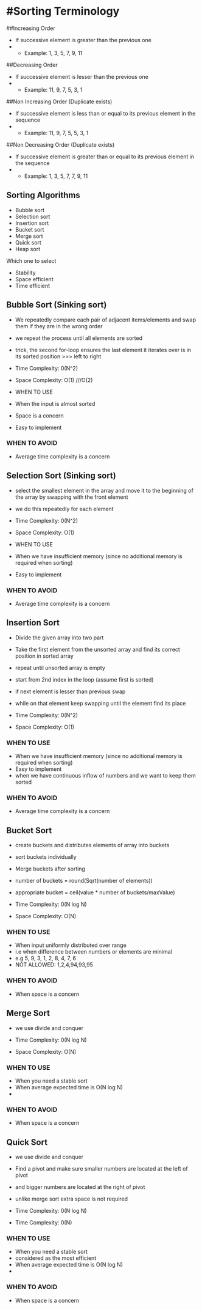 #Sorting Terminology
====================

##Increasing Order
- If successive element is greater than the previous one
- - Example: 1, 3, 5, 7, 9, 11

##Decreasing Order
- If successive element is lesser than the previous one
- - Example:  11, 9, 7, 5, 3, 1

##Non Increasing Order  (Duplicate exists)
- If successive element is less than or equal to its previous element in the sequence
- - Example:  11, 9, 7, 5, 5, 3, 1

##Non Decreasing Order (Duplicate exists)
- If successive element is greater than or equal to its previous element in the sequence
- - Example:  1, 3, 5, 7, 7, 9, 11


## Sorting Algorithms
- Bubble sort
- Selection sort
- Insertion sort
- Bucket sort
- Merge sort
- Quick sort
- Heap sort

Which one to select
- Stability
- Space efficient
- Time efficient



## Bubble Sort   (Sinking sort)
- We repeatedly compare each pair of adjacent items/elements and swap them if they are in the wrong order
- we repeat the process until all elements are sorted
- trick, the second for-loop ensures the last element it iterates over is in its sorted position >>> left to right
- Time Complexity:  0(N^2)
- Space Complexity: O(1)   ///O(2)

- WHEN TO USE
- When the input is almost sorted
- Space is a concern
- Easy to implement

### WHEN TO AVOID
- Average time complexity is a concern




## Selection Sort   (Sinking sort)
- select the smallest element in the array and move it to the beginning of the array by swapping with the front element
- we do this repeatedly for each element

- Time Complexity:  0(N^2)
- Space Complexity: O(1) 
- WHEN TO USE
- When we have insufficient memory (since no additional memory is required when sorting)
- Easy to implement

### WHEN TO AVOID
- Average time complexity is a concern




## Insertion Sort
- Divide the given array into two part
- Take the first element from the unsorted array and find its correct position in sorted array
- repeat until unsorted array is empty
- start from 2nd index in the loop (assume first is sorted)
- if next element is lesser than previous swap
- while on that element keep swapping until the element find its place

- Time Complexity:  0(N^2)
- Space Complexity: O(1)
### WHEN TO USE
- When we have insufficient memory (since no additional memory is required when sorting)
- Easy to implement
- when we have continuous inflow of numbers and we want to keep them sorted

### WHEN TO AVOID
- Average time complexity is a concern




## Bucket Sort
- create buckets and distributes elements of array into buckets
- sort buckets individually
- Merge buckets after sorting

- number of buckets = round(Sqrt(number of elements))
- appropriate bucket = ceil(value * number of buckets/maxValue)

- Time Complexity:  0(N log N)
- Space Complexity: O(N)
### WHEN TO USE
- When input uniformly distributed over range
- i.e when difference between numbers or elements are minimal
- e.g 5, 9, 3, 1, 2, 8, 4, 7, 6
- NOT ALLOWED: 1,2,4,94,93,95

### WHEN TO AVOID
- When space is a concern




## Merge Sort
- we use divide and conquer 

- Time Complexity:  0(N log N)
- Space Complexity: O(N)
### WHEN TO USE
- When you need a stable sort
- When average expected time is O(N log N)
- 
### WHEN TO AVOID
- When space is a concern




## Quick Sort
- we use divide and conquer
- Find a pivot and make sure smaller numbers are located at the left of pivot 
- and bigger numbers are located at the right of pivot
- unlike merge sort extra space is not required

- Time Complexity:  0(N log N)
- Time Complexity:  0(N)

### WHEN TO USE
- When you need a stable sort
- considered as the most efficient
- When average expected time is O(N log N)
-
### WHEN TO AVOID
- When space is a concern
